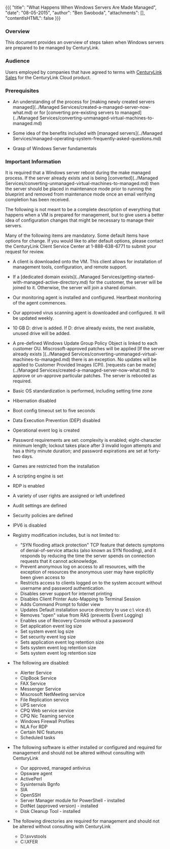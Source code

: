{{{
  "title": "What Happens When Windows Servers Are Made Managed",
  "date": "08-05-2015",
  "author": "Ben Swoboda",
  "attachments": [],
  "contentIsHTML": false
}}}

### Overview
This document provides an overview of steps taken when Windows servers are prepared to be managed by CenturyLink.

### Audience

Users employed by companies that have agreed to terms with [CenturyLink Sales](http://www.centurylink.com/) for the CenturyLink Cloud product.

### Prerequisites
* An understanding of the process for [making newly created servers managed](../Managed Services/created-a-managed-server-now-what.md) or for [converting pre-existing servers to managed](../Managed Services/converting-unmanaged-virtual-machines-to-managed.md)

* Some idea of the benefits included with [managed servers](../Managed Services/managed-operating-system-frequently-asked-questions.md)

* Grasp of Windows Server fundamentals

### Important Information

It is required that a Windows server reboot during the make managed process. If the server already exists and is being [converted](../Managed Services/converting-unmanaged-virtual-machines-to-managed.md) then the server should be placed in maintenance mode prior to running the blueprint and removed from maintenance mode once an email verifying completion has been received.

The following is not meant to be a complete description of everything that happens when a VM is prepared for management, but to give users a better idea of configuration changes that might be necessary to manage their servers.

Many of the following items are mandatory. Some default items have options for change. If you would like to alter default options, please contact the CenturyLink Client Service Center at 1-888-638-6771 to submit your request for review.

* A client is downloaded onto the VM. This client allows for installation of management tools, configuration, and remote support.
* If a [dedicated domain exists](../Managed Services/getting-started-with-managed-active-directory.md) for the customer, the server will be joined to it. Otherwise, the server will join a shared domain.
* Our monitoring agent is installed and configured. Heartbeat monitoring of the agent commences.
* Our approved virus scanning agent is downloaded and configured. It will be updated weekly.
* 10 GB D: drive is added. If D: drive already exists, the next available, unused drive will be added.
* A pre-defined Windows Update Group Policy Object is linked to each customer OU. Miscrosoft-approved patches will be applied  [If the server already exists ](../Managed Services/converting-unmanaged-virtual-machines-to-managed.md) there is an exception. No updates will be applied to Customer Provided Images (CPI). [requests can be made](../Managed Services/created-a-managed-server-now-what.md) to approve or un-approve particular patches. The server is rebooted as required.
* Basic OS standardization is performed, including setting time zone
* Hibernation disabled
* Boot config timeout set to five seconds
*	Data Execution Prevention (DEP) disabled
* Operational event log is created
* Password requirements are set: complexity is enabled; eight-character minimum length; lockout takes place after 3 invalid logon attempts and has a thirty minute duration; and password expirations are set at forty-two days.
* Games are restricted from the installation
* A scripting engine is set
* RDP is enabled
* A variety of user rights are assigned or left undefined
* Audit settings are defined
* Security policies are defined
* IPV6 is disabled

* Registry modification includes, but is not limited to:
  * "SYN flooding attack protection" TCP feature that detects symptoms of denial-of-service attacks (also known as SYN flooding), and it responds by reducing the time the server spends on connection requests that it cannot acknowledge.
  * Prevent anonymous log on access to all resources, with the exception of resources the anonymous user may have explicitly been given access to
  * Restricts access to clients logged on to the system account without username and password authentication.
  * Disables server support for internet printing
  * Disables Client Printer Auto-Mapping to Terminal Session
  * Adds Command Prompt to folder view
  * Updates Default installation source directory to use c:\ vice d:\
  * Removes "open" value from RAS (prevents Event Logging)
  * Enables use of Recovery Console without a password
  * Set application event log size
  * Set system event log size
  * Set security event log size
  * Sets application event log retention size
  * Sets system event log retention size
  * Sets system event log retention size


* The following are disabled:
  * Alerter Service
  * ClipBook Service
  * FAX Service
  * Messenger Service
  * Miscrosoft NetMeeting service
  * File Replication service
  * UPS service
  * CPQ Web service service
  * CPQ Nic Teaming service
  * Windows Firewall Profiles
  * NLA For RDP
  * Certain NIC features
  * Scheduled tasks



* The following software is either installed or configured and required for management and should not be altered without consulting with CenturyLink
  * Our approved, managed antivirus
  * Opsware agent
  * ActivePerl
  * Sysinternals Bgnfo
  * SIA
  * OpenSSH
  * Server Manager module for PowerShell - installed
  * DotNet (approved version) - installed
  * Disk Cleanup Tool - installed



* The following directories are required for management and should not be altered without consulting with CenturyLink
  * D:\svvstools
  * C:\XFER
